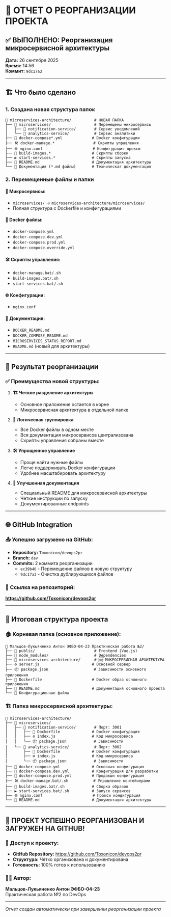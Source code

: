 # 📁 ОТЧЕТ О РЕОРГАНИЗАЦИИ ПРОЕКТА

## ✅ ВЫПОЛНЕНО: Реорганизация микросервисной архитектуры

**Дата:** 26 сентября 2025  
**Время:** 14:56  
**Коммит:** `9dc17a3`

---

## 🏗️ Что было сделано

### 1. Создана новая структура папок
```
📁 microservices-architecture/          # НОВАЯ ПАПКА
├── 📁 microservices/                   # Перемещены микросервисы
│   ├── 📁 notification-service/        # Сервис уведомлений
│   └── 📁 analytics-service/           # Сервис аналитики
├── 🐳 docker-compose*.yml             # Docker конфигурации
├── 🛠️ docker-manage.*                 # Скрипты управления
├── 🌐 nginx.conf                      # Конфигурация прокси
├── 🔧 build-images.*                  # Скрипты сборки
├── ▶️ start-services.*                # Скрипты запуска
├── 📖 README.md                       # Документация архитектуры
└── 📄 Документация (*.md файлы)       # Техническая документация
```

### 2. Перемещенные файлы и папки

#### 📁 Микросервисы:
- `microservices/` → `microservices-architecture/microservices/`
- Полная структура с Dockerfile и конфигурациями

#### 🐳 Docker файлы:
- `docker-compose.yml` 
- `docker-compose.dev.yml`
- `docker-compose.prod.yml` 
- `docker-compose.override.yml`

#### 🛠️ Скрипты управления:
- `docker-manage.bat/.sh`
- `build-images.bat/.sh` 
- `start-services.bat/.sh`

#### 🌐 Конфигурации:
- `nginx.conf`

#### 📖 Документация:
- `DOCKER_README.md`
- `DOCKER_COMPOSE_README.md`
- `MICROSERVICES_STATUS_REPORT.md`
- `README.md` (новый для архитектуры)

---

## 🎯 Результат реорганизации

### ✅ Преимущества новой структуры:

1. **🏗️ Четкое разделение архитектуры**
   - Основное приложение остается в корне
   - Микросервисная архитектура в отдельной папке

2. **📁 Логическая группировка**
   - Все Docker файлы в одном месте
   - Вся документация микросервисов централизована
   - Скрипты управления собраны вместе

3. **🛠️ Упрощенное управление**
   - Проще найти нужные файлы
   - Легче поддерживать Docker конфигурации
   - Удобнее масштабировать архитектуру

4. **📖 Улучшенная документация**
   - Специальный README для микросервисной архитектуры
   - Четкие инструкции по запуску
   - Документированные endpoints

---

## 🌐 GitHub Integration

### 📤 Успешно загружено на GitHub:
- **Repository:** `Toxonicon/devops2pr`  
- **Branch:** `dev`
- **Commits:** 2 коммита реорганизации
  - `ec39b46` - Перемещение файлов в новую структуру
  - `9dc17a3` - Очистка дублирующихся файлов

### 🔗 Ссылка на репозиторий:
**https://github.com/Toxonicon/devops2pr**

---

## 📂 Итоговая структура проекта

### 🏠 Корневая папка (основное приложение):
```
📁 Мальцов-Лукьяненко Антон ЭФБО-04-23 Практическая работа №2/
├── 📁 public/                          # Frontend (Vue.js)
├── 📁 node_modules/                    # Dependencies
├── 📁 microservices-architecture/      # 🆕 МИКРОСЕРВИСНАЯ АРХИТЕКТУРА
├── ⚙️ server.js                       # Основной сервер
├── 📦 package.json                    # Зависимости основного приложения
├── 🐳 Dockerfile                      # Docker образ основного приложения
├── 📖 README.md                       # Документация основного проекта
└── 🔧 Конфигурационные файлы
```

### 🏗️ Папка микросервисной архитектуры:
```
📁 microservices-architecture/
├── 📁 microservices/
│   ├── 📁 notification-service/        # Порт: 3001
│   │   ├── 🐳 Dockerfile              # Docker конфигурация
│   │   ├── ⚙️ index.js                # Код микросервиса
│   │   └── 📦 package.json            # Зависимости
│   └── 📁 analytics-service/           # Порт: 3002
│       ├── 🐳 Dockerfile              # Docker конфигурация
│       ├── ⚙️ index.js                # Код микросервиса
│       └── 📦 package.json            # Зависимости
├── 🐳 docker-compose.yml              # Основная конфигурация
├── 🐳 docker-compose.dev.yml          # Конфигурация для разработки
├── 🐳 docker-compose.prod.yml         # Продакшн конфигурация
├── 🛠️ docker-manage.bat/.sh           # Управление контейнерами
├── 🔧 build-images.bat/.sh            # Сборка образов
├── ▶️ start-services.bat/.sh          # Запуск сервисов
├── 🌐 nginx.conf                      # Прокси конфигурация
└── 📖 README.md                       # Документация архитектуры
```

---

## 🎉 ПРОЕКТ УСПЕШНО РЕОРГАНИЗОВАН И ЗАГРУЖЕН НА GITHUB!

### 🔗 Доступ к проекту:
- **GitHub Repository:** https://github.com/Toxonicon/devops2pr
- **Структура:** Четко организована и документирована
- **Готовность:** 100% готов к использованию

### 👨‍💻 Автор:
**Мальцов-Лукьяненко Антон ЭФБО-04-23**  
Практическая работа №2 по DevOps

---
*Отчет создан автоматически при завершении реорганизации проекта*